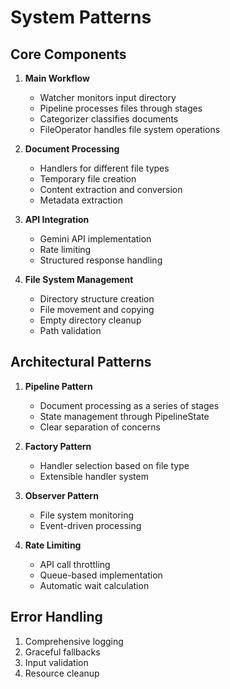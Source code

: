 # System Patterns

## Core Components

1. **Main Workflow**
   - Watcher monitors input directory
   - Pipeline processes files through stages
   - Categorizer classifies documents
   - FileOperator handles file system operations

2. **Document Processing**
   - Handlers for different file types
   - Temporary file creation
   - Content extraction and conversion
   - Metadata extraction

3. **API Integration**
   - Gemini API implementation
   - Rate limiting
   - Structured response handling

4. **File System Management**
   - Directory structure creation
   - File movement and copying
   - Empty directory cleanup
   - Path validation

## Architectural Patterns

1. **Pipeline Pattern**
   - Document processing as a series of stages
   - State management through PipelineState
   - Clear separation of concerns

2. **Factory Pattern**
   - Handler selection based on file type
   - Extensible handler system

3. **Observer Pattern**
   - File system monitoring
   - Event-driven processing

4. **Rate Limiting**
   - API call throttling
   - Queue-based implementation
   - Automatic wait calculation

## Error Handling

1. Comprehensive logging
2. Graceful fallbacks
3. Input validation
4. Resource cleanup
